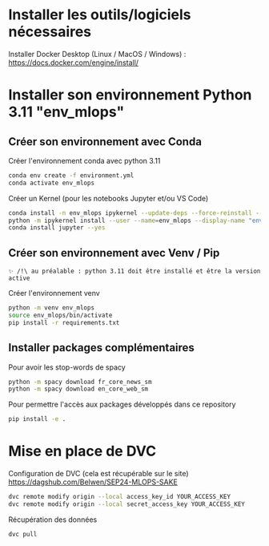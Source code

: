 # Installer les outils/logiciels nécessaires

Installer Docker Desktop (Linux / MacOS / Windows) : 
	https://docs.docker.com/engine/install/

# Installer son environnement Python 3.11 "env_mlops"

## Créer son environnement avec Conda
Créer l'environnement conda avec python 3.11
```sh
conda env create -f environment.yml 
conda activate env_mlops 
```

Créer un Kernel (pour les notebooks Jupyter et/ou VS Code)
```sh
conda install -n env_mlops ipykernel --update-deps --force-reinstall --yes
python -m ipykernel install --user --name=env_mlops --display-name "env_mlops"
conda install jupyter --yes
```

## Créer son environnement avec Venv / Pip
`✨ /!\ au préalable : python 3.11 doit être installé et être la version active`

Créer l'environnement venv
```sh
python -m venv env_mlops
source env_mlops/bin/activate
pip install -r requirements.txt
```

## Installer packages complémentaires

Pour avoir les stop-words de spacy
```sh
python -m spacy download fr_core_news_sm
python -m spacy download en_core_web_sm
```

Pour permettre l'accès aux packages développés dans ce repository
```sh
pip install -e .
```

# Mise en place de DVC

Configuration de DVC (cela est récupérable sur le site) https://dagshub.com/Belwen/SEP24-MLOPS-SAKE
```sh
dvc remote modify origin --local access_key_id YOUR_ACCESS_KEY
dvc remote modify origin --local secret_access_key YOUR_ACCESS_KEY
```

Récupération des données
```sh
dvc pull 
```

